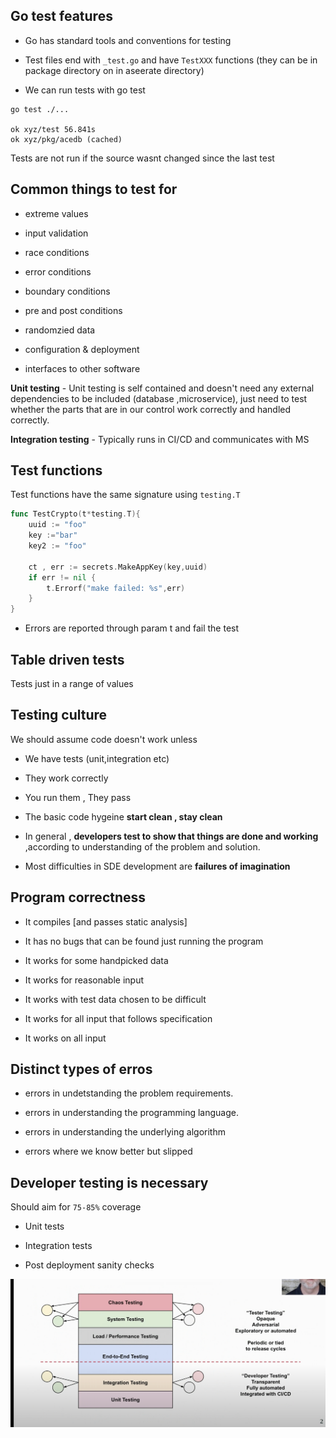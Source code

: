 ## Go test features

- Go has standard tools and conventions for testing

- Test files end with ``_test.go`` and have ``TestXXX`` functions
(they can be in package directory on in aseerate directory)

- We can run tests with go test

```
go test ./...

ok xyz/test 56.841s
ok xyz/pkg/acedb (cached)
```

Tests are not run if the source wasnt changed since the last test

## Common things to test for

- extreme values

- input validation

- race conditions

- error conditions

- boundary conditions

- pre and post conditions

- randomzied data

- configuration & deployment

- interfaces to other software

**Unit testing** - Unit testing is self contained and doesn't need any external
dependencies to be included (database ,microservice), just need to test whether the parts that are in our control work correctly and handled correctly.

**Integration testing** - Typically runs in CI/CD and communicates with MS

## Test functions

Test functions have the same signature using ``testing.T``

```go
func TestCrypto(t*testing.T){
    uuid := "foo"
    key :="bar"
    key2 := "foo"

    ct , err := secrets.MakeAppKey(key,uuid)
    if err != nil {
        t.Errorf("make failed: %s",err)
    }
}
```
- Errors are reported through param t and fail the test

## Table driven tests

 Tests just in a range of values

## Testing culture

We should assume code doesn't work unless

- We have tests (unit,integration etc)

- They work correctly

- You run them , They pass

- The basic code hygeine **start clean , stay clean**

- In general , **developers test to show that things are done and working** ,according to understanding of the problem and solution.

- Most difficulties in SDE development are **failures of imagination**

## Program correctness

- It compiles [and passes static analysis]

- It has no bugs that can be found just running the program

- It works for some handpicked data

- It works for reasonable input

- It works with test data chosen to be difficult

- It works for all input that follows specification

- It works on all input

## Distinct types of erros

- errors in undetstanding the problem requirements.

- errors in understanding the programming language.

- errors in understanding the underlying algorithm

-  errors where we know better but slipped

## Developer testing is necessary

Should aim for ``75-85%`` coverage
- Unit tests

- Integration tests

- Post deployment sanity checks


![Layers of Testing](../images/layers-of-testing.png)

